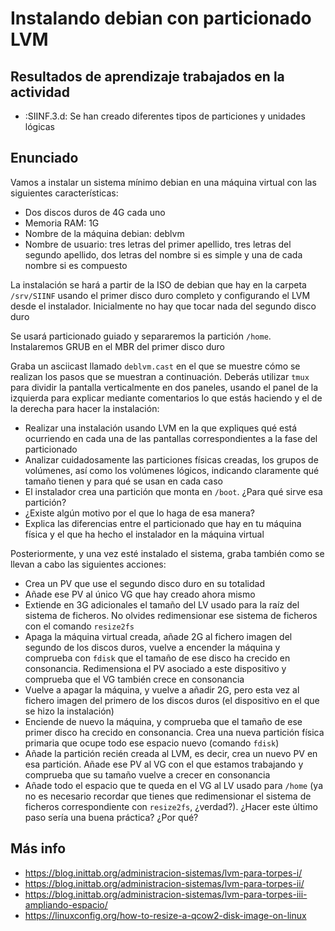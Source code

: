 # Instalando debian con particionado LVM

## Resultados de aprendizaje trabajados en la actividad

- :SIINF.3.d: Se han creado diferentes tipos de particiones y unidades
  lógicas

## Enunciado

Vamos a instalar un sistema mínimo debian en una máquina virtual con las
siguientes características:

- Dos discos duros de 4G cada uno
- Memoria RAM: 1G
- Nombre de la máquina debian: deblvm
- Nombre de usuario: tres letras del primer apellido, tres letras del
  segundo apellido, dos letras del nombre si es simple y una de cada
  nombre si es compuesto

La instalación se hará a partir de la ISO de debian que hay en la
carpeta `/srv/SIINF` usando el primer disco duro completo y configurando
el LVM desde el instalador. Inicialmente no hay que tocar nada del
segundo disco duro

Se usará particionado guiado y separaremos la partición `/home`.
Instalaremos GRUB en el MBR del primer disco duro

Graba un asciicast llamado `deblvm.cast` en el que se muestre cómo se
realizan los pasos que se muestran a continuación. Deberás utilizar
`tmux` para dividir la pantalla verticalmente en dos paneles, usando el
panel de la izquierda para explicar mediante comentarios lo que estás
haciendo y el de la derecha para hacer la instalación:

- Realizar una instalación usando LVM en la que expliques qué está
  ocurriendo en cada una de las pantallas correspondientes a la fase del
  particionado
- Analizar cuidadosamente las particiones físicas creadas, los grupos de
  volúmenes, así como los volúmenes lógicos, indicando claramente qué
  tamaño tienen y para qué se usan en cada caso
- El instalador crea una partición que monta en `/boot`. ¿Para qué sirve
  esa partición?
- ¿Existe algún motivo por el que lo haga de esa manera?
- Explica las diferencias entre el particionado que hay en tu máquina
  física y el que ha hecho el instalador en la máquina virtual

Posteriormente, y una vez esté instalado el sistema, graba también como
se llevan a cabo las siguientes acciones:

- Crea un PV que use el segundo disco duro en su totalidad
- Añade ese PV al único VG que hay creado ahora mismo
- Extiende en 3G adicionales el tamaño del LV usado para la raíz del
  sistema de ficheros. No olvides redimensionar ese sistema de ficheros
  con el comando `resize2fs`
- Apaga la máquina virtual creada, añade 2G al fichero imagen del
  segundo de los discos duros, vuelve a encender la máquina y comprueba
  con `fdisk` que el tamaño de ese disco ha crecido en consonancia.
  Redimensiona el PV asociado a este dispositivo y comprueba que el VG
  también crece en consonancia
- Vuelve a apagar la máquina, y vuelve a añadir 2G, pero esta vez al
  fichero imagen del primero de los discos duros (el dispositivo en el
  que se hizo la instalación)
- Enciende de nuevo la máquina, y comprueba que el tamaño de ese primer
  disco ha crecido en consonancia. Crea una nueva partición física
  primaria que ocupe todo ese espacio nuevo (comando `fdisk`)
- Añade la partición recién creada al LVM, es decir, crea un nuevo PV en
  esa partición. Añade ese PV al VG con el que estamos trabajando y
  comprueba que su tamaño vuelve a crecer en consonancia
- Añade todo el espacio que te queda en el VG al LV usado para `/home`
  (ya no es necesario recordar que tienes que redimensionar el sistema
  de ficheros correspondiente con `resize2fs`, ¿verdad?). ¿Hacer este
  último paso sería una buena práctica? ¿Por qué?

## Más info

- <https://blog.inittab.org/administracion-sistemas/lvm-para-torpes-i/>
- <https://blog.inittab.org/administracion-sistemas/lvm-para-torpes-ii/>
- <https://blog.inittab.org/administracion-sistemas/lvm-para-torpes-iii-ampliando-espacio/>
- <https://linuxconfig.org/how-to-resize-a-qcow2-disk-image-on-linux>
